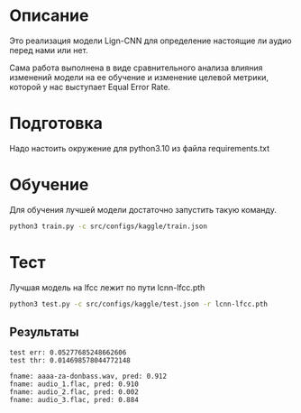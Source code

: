 # Описание

Это реализация модели Lign-CNN для определение настоящие ли аудио перед нами или
нет.

Сама работа выполнена в виде сравнительного анализа влияния изменений модели на
ее обучение и изменение целевой метрики, которой у нас выступает Equal Error
Rate.


# Подготовка

Надо настоить окружение для python3.10 из файла requirements.txt

# Обучение

Для обучения лучшей модели достаточно запустить такую команду.

```bash
python3 train.py -c src/configs/kaggle/train.json
```

# Тест

Лучшая модель на lfcc лежит по пути lcnn-lfcc.pth

```bash
python3 test.py -c src/configs/kaggle/test.json -r lcnn-lfcc.pth
```

## Результаты

```
test err: 0.05277685248662606
test thr: 0.014698578044772148
```

```
fname: aaaa-za-donbass.wav, pred: 0.912
fname: audio_1.flac, pred: 0.910
fname: audio_2.flac, pred: 0.002
fname: audio_3.flac, pred: 0.884
```